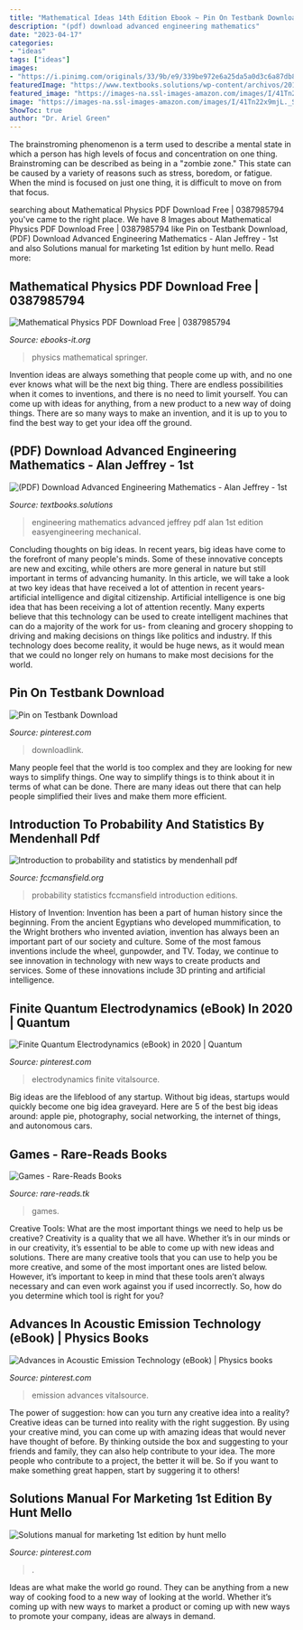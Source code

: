 ```yaml
---
title: "Mathematical Ideas 14th Edition Ebook ~ Pin On Testbank Download"
description: "(pdf) download advanced engineering mathematics"
date: "2023-04-17"
categories:
- "ideas"
tags: ["ideas"]
images:
- "https://i.pinimg.com/originals/33/9b/e9/339be972e6a25da5a0d3c6a87db8316e.jpg"
featuredImage: "https://www.textbooks.solutions/wp-content/archivos/2019/09/advanced-engineering-mathematics-alan-jeffrey-1st-edition.jpg"
featured_image: "https://images-na.ssl-images-amazon.com/images/I/41Tn22x9mjL._SX330_BO1,204,203,200_.jpg"
image: "https://images-na.ssl-images-amazon.com/images/I/41Tn22x9mjL._SX330_BO1,204,203,200_.jpg"
ShowToc: true
author: "Dr. Ariel Green"
---
```



The brainstroming phenomenon is a term used to describe a mental state in which a person has high levels of focus and concentration on one thing. Brainstroming can be described as being in a "zombie zone." This state can be caused by a variety of reasons such as stress, boredom, or fatigue. When the mind is focused on just one thing, it is difficult to move on from that focus.

	

		
searching about Mathematical Physics PDF Download Free | 0387985794 you've came to the right place. We have 8 Images about Mathematical Physics PDF Download Free | 0387985794 like Pin on Testbank Download, (PDF) Download Advanced Engineering Mathematics - Alan Jeffrey - 1st and also Solutions manual for marketing 1st edition by hunt mello. Read more:
		
    
## Mathematical Physics PDF Download Free | 0387985794

<img loading=lazy src="https://ebooks-it.org/e-books/springer/_images/med_Springer.Mathematical.Physics.A.Modern.Introduction.To.Its.Foundations.Feb.1999.ISBN.0387985794.pdf.jpg" onerror="this.onerror=null;this.src='https://tse2.mm.bing.net/th?id=OIP.wbq3kzQYIidUUayKDUXlCAAAAA&amp;pid=15.1';" alt="Mathematical Physics PDF Download Free | 0387985794">

_Source: ebooks-it.org_

>physics mathematical springer. 

	

Invention ideas are always something that people come up with, and no one ever knows what will be the next big thing. There are endless possibilities when it comes to inventions, and there is no need to limit yourself. You can come up with ideas for anything, from a new product to a new way of doing things. There are so many ways to make an invention, and it is up to you to find the best way to get your idea off the ground.

    
## (PDF) Download Advanced Engineering Mathematics - Alan Jeffrey - 1st

<img loading=lazy src="https://www.textbooks.solutions/wp-content/archivos/2019/09/advanced-engineering-mathematics-alan-jeffrey-1st-edition.jpg" onerror="this.onerror=null;this.src='https://tse1.mm.bing.net/th?id=OIP.LnObPOT9yH7pYHvBssrVzQHaJf&amp;pid=15.1';" alt="(PDF) Download Advanced Engineering Mathematics - Alan Jeffrey - 1st">

_Source: textbooks.solutions_

>engineering mathematics advanced jeffrey pdf alan 1st edition easyengineering mechanical. 

	

Concluding thoughts on big ideas.
In recent years, big ideas have come to the forefront of many people's minds. Some of these innovative concepts are new and exciting, while others are more general in nature but still important in terms of advancing humanity. In this article, we will take a look at two key ideas that have received a lot of attention in recent years- artificial intelligence and digital citizenship. 
Artificial intelligence is one big idea that has been receiving a lot of attention recently. Many experts believe that this technology can be used to create intelligent machines that can do a majority of the work for us- from cleaning and grocery shopping to driving and making decisions on things like politics and industry. If this technology does become reality, it would be huge news, as it would mean that we could no longer rely on humans to make most decisions for the world.

    
## Pin On Testbank Download

<img loading=lazy src="https://i.pinimg.com/originals/33/9b/e9/339be972e6a25da5a0d3c6a87db8316e.jpg" onerror="this.onerror=null;this.src='https://tse2.mm.bing.net/th?id=OIP.scHGzzoWy5tXQaqWgb9lhwAAAA&amp;pid=15.1';" alt="Pin on Testbank Download">

_Source: pinterest.com_

>downloadlink. 

	

Many people feel that the world is too complex and they are looking for new ways to simplify things. One way to simplify things is to think about it in terms of what can be done. There are many ideas out there that can help people simplified their lives and make them more efficient.

    
## Introduction To Probability And Statistics By Mendenhall Pdf

<img loading=lazy src="https://fccmansfield.org/img/ac7a46c3cff900fc8563c09e90893cba.jpg" onerror="this.onerror=null;this.src='https://tse3.mm.bing.net/th?id=OIP.UBSXNwTj1oAE0_iQpP_xpQAAAA&amp;pid=15.1';" alt="Introduction to probability and statistics by mendenhall pdf">

_Source: fccmansfield.org_

>probability statistics fccmansfield introduction editions. 

	

History of Invention:
Invention has been a part of human history since the beginning. From the ancient Egyptians who developed mummification, to the Wright brothers who invented aviation, invention has always been an important part of our society and culture. Some of the most famous inventions include the wheel, gunpowder, and TV. Today, we continue to see innovation in technology with new ways to create products and services. Some of these innovations include 3D printing and artificial intelligence.

    
## Finite Quantum Electrodynamics (eBook) In 2020 | Quantum

<img loading=lazy src="https://i.pinimg.com/originals/53/2d/66/532d66e567c9082d256542c49be4c6b1.jpg" onerror="this.onerror=null;this.src='https://tse4.mm.bing.net/th?id=OIP.WfW9t94HKjQcEvRtvvthcAHaLI&amp;pid=15.1';" alt="Finite Quantum Electrodynamics (eBook) in 2020 | Quantum">

_Source: pinterest.com_

>electrodynamics finite vitalsource. 

	

Big ideas are the lifeblood of any startup. Without big ideas, startups would quickly become one big idea graveyard. Here are 5 of the best big ideas around: apple pie, photography, social networking, the internet of things, and autonomous cars.

    
## Games - Rare-Reads Books

<img loading=lazy src="https://images-na.ssl-images-amazon.com/images/I/41Tn22x9mjL._SX330_BO1,204,203,200_.jpg" onerror="this.onerror=null;this.src='https://tse1.mm.bing.net/th?id=OIP.ZOXBdKuTEfkW9WtWY74RmAAAAA&amp;pid=15.1';" alt="Games - Rare-Reads Books">

_Source: rare-reads.tk_

>games. 

	

Creative Tools: What are the most important things we need to help us be creative?
Creativity is a quality that we all have. Whether it’s in our minds or in our creativity, it’s essential to be able to come up with new ideas and solutions. There are many creative tools that you can use to help you be more creative, and some of the most important ones are listed below. However, it’s important to keep in mind that these tools aren’t always necessary and can even work against you if used incorrectly. So, how do you determine which tool is right for you?

    
## Advances In Acoustic Emission Technology (eBook) | Physics Books

<img loading=lazy src="https://i.pinimg.com/474x/74/d3/bb/74d3bb1a4b1c33b28c37e0a408e4bbef.jpg" onerror="this.onerror=null;this.src='https://tse2.mm.bing.net/th?id=OIP.PyWYNyrwnhty6wy9heoYhQAAAA&amp;pid=15.1';" alt="Advances in Acoustic Emission Technology (eBook) | Physics books">

_Source: pinterest.com_

>emission advances vitalsource. 

	

The power of suggestion: how can you turn any creative idea into a reality?
Creative ideas can be turned into reality with the right suggestion. By using your creative mind, you can come up with amazing ideas that would never have thought of before. By thinking outside the box and suggesting to your friends and family, they can also help contribute to your idea. The more people who contribute to a project, the better it will be. So if you want to make something great happen, start by suggering it to others!

    
## Solutions Manual For Marketing 1st Edition By Hunt Mello

<img loading=lazy src="https://i.pinimg.com/originals/39/8a/df/398adf6dbde09c1342cc78b90c858b96.jpg" onerror="this.onerror=null;this.src='https://tse1.mm.bing.net/th?id=OIP.E-5AL57wiliadAoOJEhV0AAAAA&amp;pid=15.1';" alt="Solutions manual for marketing 1st edition by hunt mello">

_Source: pinterest.com_

>. 

	

Ideas are what make the world go round. They can be anything from a new way of cooking food to a new way of looking at the world. Whether it’s coming up with new ways to market a product or coming up with new ways to promote your company, ideas are always in demand.

